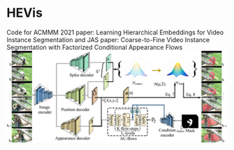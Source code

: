 # HEVis
Code for ACMMM 2021 paper: Learning Hierarchical Embeddings for Video Instance Segmentation
and JAS paper: Coarse-to-Fine Video Instance Segmentation with Factorized Conditional Appearance Flows
![arch](img/arch.png)
